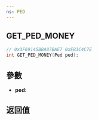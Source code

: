 ```yaml
---
ns: PED
---
```

## GET_PED_MONEY

```c
// 0x3F69145BBA87BAE7 0xEB3C4C7E
int GET_PED_MONEY(Ped ped);
```


## 參數
* **ped**: 

## 返回值
